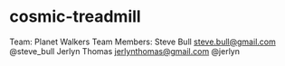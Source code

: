 cosmic-treadmill
================
Team: Planet Walkers
Team Members:
Steve Bull <steve.bull@gmail.com> @steve_bull
Jerlyn Thomas <jerlynthomas@gmail.com> @jerlyn



